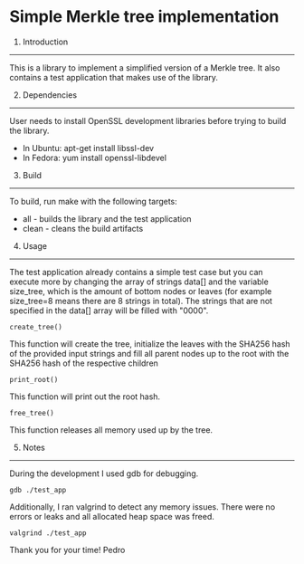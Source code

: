 Simple Merkle tree implementation
==============


1. Introduction
--------------

This is a library to implement a simplified version of a Merkle tree. It also contains a test application that makes use of the library.


2. Dependencies
--------------

User needs to install OpenSSL development libraries before trying to build the library.
- In Ubuntu:
	apt-get install libssl-dev
- In Fedora:
	yum install openssl-libdevel


3. Build
--------------

To build, run make with the following targets: 
- all - builds the library and the test application 
- clean - cleans the build artifacts 


4. Usage
--------------

The test application already contains a simple test case but you can execute more by changing the array of strings data[] and the variable size_tree, which is the amount of bottom nodes or leaves (for example size_tree=8 means there are 8 strings in total). The strings that are not specified in the data[] array will be filled with "0000".

	create_tree()
This function will create the tree, initialize the leaves with the SHA256 hash of the provided input strings and fill all parent nodes up to the root with the SHA256 hash of the respective children

	print_root()
This function will print out the root hash.

	free_tree()
This function releases all memory used up by the tree.


5. Notes
--------------

During the development I used gdb for debugging.

	gdb ./test_app

Additionally, I ran valgrind to detect any memory issues. There were no errors or leaks and all allocated heap space was freed.

	valgrind ./test_app


Thank you for your time! 
Pedro